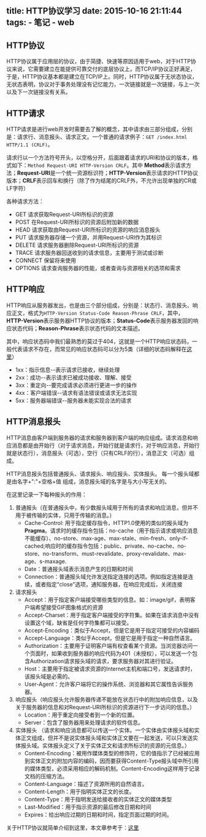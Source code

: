 title: HTTP协议学习
date: 2015-10-16 21:11:44
tags:
    - 笔记
    - web
---

## HTTP协议

HTTP协议属于应用层的协议，由于简捷、快速等原因适用于web，对于HTTP协议来说，它需要建立在能提供可靠交付的底层协议上，而TCP/IP协议正好满足，于是，HTTP协议基本都是建立在TCP/IP上。同时，HTTP协议属于无状态协议，无状态表明，协议对于事务处理没有记忆能力，一次链接就是一次链接，与上一次以及下一次链接没有关系。

<!--more-->

## HTTP请求

HTTP请求是进行web开发时需要去了解的概念，其中请求由三部分组成，分别是：请求行、消息报头、请求正文。一个普通的请求例子：`GET /index.html HTTP/1.1 (CRLF)`。

请求行以一个方法符号开头，以空格分开，后面跟着请求的URI和协议的版本，格式如下：`Method Request-URI HTTP-Version CRLF`。其中 **Method**表示请求方法；**Request-URI**是一个统一资源标识符；**HTTP-Version**表示请求的HTTP协议版本；**CRLF**表示回车和换行（除了作为结尾的CRLF外，不允许出现单独的CR或LF字符）

各种请求方法：

+ GET     请求获取Request-URI所标识的资源
+ POST    在Request-URI所标识的资源后附加新的数据
+ HEAD    请求获取由Request-URI所标识的资源的响应消息报头
+ PUT     请求服务器存储一个资源，并用Request-URI作为其标识
+ DELETE  请求服务器删除Request-URI所标识的资源
+ TRACE   请求服务器回送收到的请求信息，主要用于测试或诊断
+ CONNECT 保留将来使用
+ OPTIONS 请求查询服务器的性能，或者查询与资源相关的选项和需求

## HTTP响应

HTTP响应从服务器发出，也是由三个部分组成，分别是：状态行、消息报头、响应正文，格式为`HTTP-Version Status-Code Reason-Phrase CRLF`，其中，**HTTP-Version**表示服务器HTTP协议的版本；**Status-Code**表示服务器发回的响应状态代码；**Reason-Phrase**表示状态代码的文本描述。

其中，响应状态码中我们最熟悉的莫过于404，这就是一个HTTP响应状态码，一般代表请求不存在，而常见的响应状态码可以分为5类（详细的状态码解释在[这里][http status code]）

- 1xx：指示信息--表示请求已接收，继续处理
- 2xx：成功--表示请求已被成功接收、理解、接受
- 3xx：重定向--要完成请求必须进行更进一步的操作
- 4xx：客户端错误--请求有语法错误或请求无法实现
- 5xx：服务器端错误--服务器未能实现合法的请求

## HTTP消息报头

HTTP消息由客户端到服务器的请求和服务器到客户端的响应组成。请求消息和响应消息都是由开始行（对于请求消息，开始行就是请求行，对于响应消息，开始行就是状态行），消息报头（可选），空行（只有CRLF的行），消息正文（可选）组成。

HTTP消息报头包括普通报头、请求报头、响应报头、实体报头。
每一个报头域都是由名字+":"+空格+值 组成，消息报头域的名字是与大小写无关的。

在这里记录一下每种报头的作用：

1. 普通报头（在普通报头中，有少数报头域用于所有的请求和响应消息，但并不用于被传输的实体，只用于传输的消息。）
    * Cache-Control: 用于指定缓存指令，HTTP1.0使用的类似的报头域为**Pragma**。请求时的缓存指令包括：no-cache（用于指示请求或响应消息不能缓存）、no-store、max-age、max-stale、min-fresh、only-if-cached;响应时的缓存指令包括：public、private、no-cache、no-store、no-transform、must-revalidate、proxy-revalidate、max-age、s-maxage.
    * Date：普通报头域表示消息产生的日期和时间
    * Connection：普通报头域允许发送指定连接的选项。例如指定连接是连续，或者指定“close”选项，通知服务器，在响应完成后，关闭连接
2. 请求报头
    * Accept：用于指定客户端接受哪些类型的信息。如：image/gif，表明客户端希望接受GIF图象格式的资源
    * Accept-Charset：用于指定客户端接受的字符集。如果在请求消息中没有设置这个域，缺省是任何字符集都可以接受。
    * Accept-Encoding：类似于Accept，但是它是用于指定可接受的内容编码
    * Accept-Language：类似于Accept，但是它是用于指定一种自然语言。
    * Authorization：主要用于证明客户端有权查看某个资源。当浏览器访问一个页面时，如果收到服务器的响应代码为401（未授权），可以发送一个包含Authorization请求报头域的请求，要求服务器对其进行验证。
    * Host：主要用于指定被请求资源的Internet主机和端口号，发送请求时，该报头域是必需的。
    * User-Agent：允许客户端将它的操作系统、浏览器和其它属性告诉服务器。
3. 响应报头（响应报头允许服务器传递不能放在状态行中的附加响应信息，以及关于服务器的信息和对Request-URI所标识的资源进行下一步访问的信息。）
    * Location：用于重定向接受者到一个新的位置。
    * Server：包含了服务器用来处理请求的软件信息。
4. 实体报头 （请求和响应消息都可以传送一个实体。一个实体由实体报头域和实体正文组成，但并不是说实体报头域和实体正文要在一起发送，可以只发送实体报头域。实体报头定义了关于实体正文和请求所标识的资源的元信息。）
    * Content-Encoding：被用作媒体类型的修饰符，它的值指示了已经被应用到实体正文的附加内容的编码，因而要获得Content-Type报头域中所引用的媒体类型，必须采用相应的解码机制。Content-Encoding这样用于记录文档的压缩方法。
    * Content-Language：描述了资源所用的自然语言。
    * Content-Length：用于指明实体正文的长度。
    * Content-Type：用于指明发送给接收者的实体正文的媒体类型
    * Last-Modified：用于指示资源的最后修改日期和时间
    * Expires：给出响应过期的日期和时间，指定页面过期的时间。

关于HTTP协议就简单介绍到这里，本文章参考于：[这里][article reference]

[http status code]:         https://zh.wikipedia.org/wiki/HTTP%E7%8A%B6%E6%80%81%E7%A0%81
[article reference]:        http://blog.csdn.net/gueter/article/details/1524447